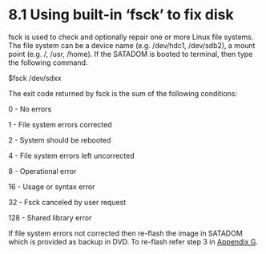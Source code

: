 # 8.1    Using built-in ‘fsck’ to fix disk

fsck is used to check and optionally repair one or more Linux file systems. The file system can be a device name (e.g. /dev/hdc1, /dev/sdb2), a mount point (e.g. /, /usr, /home). If the SATADOM is booted to terminal, then type the following command.&#x20;

$fsck /dev/sdxx

The exit code returned by fsck is the sum of the following conditions:&#x20;

0 - No errors&#x20;

1 - File system errors corrected&#x20;

2 - System should be rebooted&#x20;

4 - File system errors left uncorrected&#x20;

8 - Operational error&#x20;

16 - Usage or syntax error&#x20;

32 - Fsck canceled by user request&#x20;

128 - Shared library error

If file system errors not corrected then re-flash the image in SATADOM which is provided as backup in DVD. To re-flash refer step 3 in [Appendix G](../appendix-g-dd-command-for-image-backup.md).
